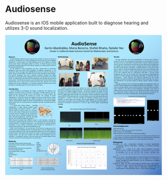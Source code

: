 # Audiosense
Audiosense is an IOS mobile application built to diagnose hearing and utilizes 3-D sound localization.

![Alt text](./audiosense_poster.png?raw=true "Audiosense Poster")
